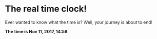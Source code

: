 # The real time clock!

Ever wanted to know what the time is? Well, your journey is about to end!

**The time is Nov 11, 2017, 14:58**